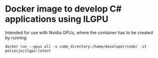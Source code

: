 # Docker image to develop C# applications using ILGPU

Intended for use with Nvidia GPUs, where the container has to be created by running
```
docker run --gpus all -v code_directory:/home/developer/code/ -it polsocjo/ilgpu:latest
```

